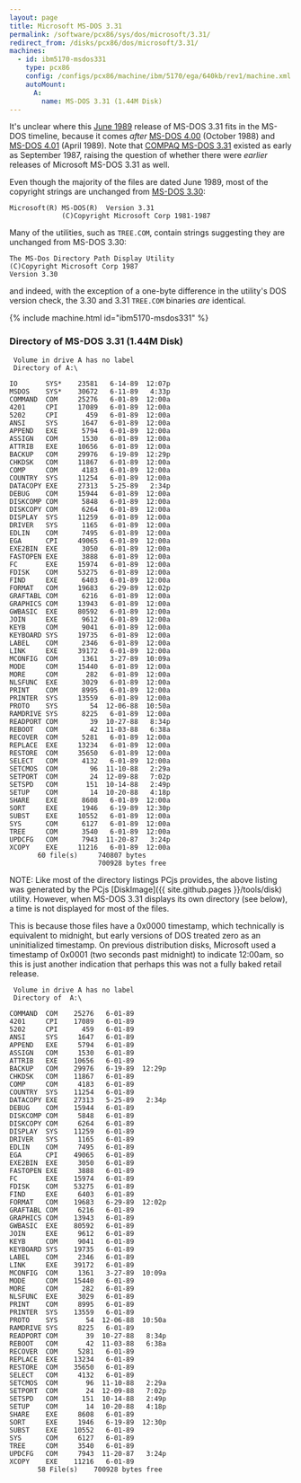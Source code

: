```yaml
---
layout: page
title: Microsoft MS-DOS 3.31
permalink: /software/pcx86/sys/dos/microsoft/3.31/
redirect_from: /disks/pcx86/dos/microsoft/3.31/
machines:
  - id: ibm5170-msdos331
    type: pcx86
    config: /configs/pcx86/machine/ibm/5170/ega/640kb/rev1/machine.xml
    autoMount:
      A:
        name: MS-DOS 3.31 (1.44M Disk)
---
```


It's unclear where this [June 1989](#directory-of-ms-dos-331-144m-disk) release of MS-DOS 3.31 fits in the
MS-DOS timeline, because it comes *after* [MS-DOS 4.00](/software/pcx86/sys/dos/microsoft/4.00/) (October 1988) and
[MS-DOS 4.01](/software/pcx86/sys/dos/microsoft/4.01/) (April 1989).
Note that [COMPAQ MS-DOS 3.31](/software/pcx86/sys/dos/compaq/3.31/) existed as early as September 1987, raising the
question of whether there were *earlier* releases of Microsoft MS-DOS 3.31 as well.

Even though the majority of the files are dated June 1989, most of the copyright strings are unchanged from
[MS-DOS 3.30](/software/pcx86/sys/dos/microsoft/3.30/):

    Microsoft(R) MS-DOS(R)  Version 3.31                                            
                 (C)Copyright Microsoft Corp 1981-1987                              

Many of the utilities, such as `TREE.COM`, contain strings suggesting they are unchanged from MS-DOS 3.30:

    The MS-Dos Directory Path Display Utility
    (C)Copyright Microsoft Corp 1987
    Version 3.30

and indeed, with the exception of a one-byte difference in the utility's DOS version check, the 3.30 and 3.31
`TREE.COM` binaries *are* identical.

{% include machine.html id="ibm5170-msdos331" %}

### Directory of MS-DOS 3.31 (1.44M Disk)

     Volume in drive A has no label
     Directory of A:\

    IO       SYS*    23581   6-14-89  12:07p
    MSDOS    SYS*    30672   6-11-89   4:33p
    COMMAND  COM     25276   6-01-89  12:00a
    4201     CPI     17089   6-01-89  12:00a
    5202     CPI       459   6-01-89  12:00a
    ANSI     SYS      1647   6-01-89  12:00a
    APPEND   EXE      5794   6-01-89  12:00a
    ASSIGN   COM      1530   6-01-89  12:00a
    ATTRIB   EXE     10656   6-01-89  12:00a
    BACKUP   COM     29976   6-19-89  12:29p
    CHKDSK   COM     11867   6-01-89  12:00a
    COMP     COM      4183   6-01-89  12:00a
    COUNTRY  SYS     11254   6-01-89  12:00a
    DATACOPY EXE     27313   5-25-89   2:34p
    DEBUG    COM     15944   6-01-89  12:00a
    DISKCOMP COM      5848   6-01-89  12:00a
    DISKCOPY COM      6264   6-01-89  12:00a
    DISPLAY  SYS     11259   6-01-89  12:00a
    DRIVER   SYS      1165   6-01-89  12:00a
    EDLIN    COM      7495   6-01-89  12:00a
    EGA      CPI     49065   6-01-89  12:00a
    EXE2BIN  EXE      3050   6-01-89  12:00a
    FASTOPEN EXE      3888   6-01-89  12:00a
    FC       EXE     15974   6-01-89  12:00a
    FDISK    COM     53275   6-01-89  12:00a
    FIND     EXE      6403   6-01-89  12:00a
    FORMAT   COM     19683   6-29-89  12:02p
    GRAFTABL COM      6216   6-01-89  12:00a
    GRAPHICS COM     13943   6-01-89  12:00a
    GWBASIC  EXE     80592   6-01-89  12:00a
    JOIN     EXE      9612   6-01-89  12:00a
    KEYB     COM      9041   6-01-89  12:00a
    KEYBOARD SYS     19735   6-01-89  12:00a
    LABEL    COM      2346   6-01-89  12:00a
    LINK     EXE     39172   6-01-89  12:00a
    MCONFIG  COM      1361   3-27-89  10:09a
    MODE     COM     15440   6-01-89  12:00a
    MORE     COM       282   6-01-89  12:00a
    NLSFUNC  EXE      3029   6-01-89  12:00a
    PRINT    COM      8995   6-01-89  12:00a
    PRINTER  SYS     13559   6-01-89  12:00a
    PROTO    SYS        54  12-06-88  10:50a
    RAMDRIVE SYS      8225   6-01-89  12:00a
    READPORT COM        39  10-27-88   8:34p
    REBOOT   COM        42  11-03-88   6:38a
    RECOVER  COM      5281   6-01-89  12:00a
    REPLACE  EXE     13234   6-01-89  12:00a
    RESTORE  COM     35650   6-01-89  12:00a
    SELECT   COM      4132   6-01-89  12:00a
    SETCMOS  COM        96  11-10-88   2:29a
    SETPORT  COM        24  12-09-88   7:02p
    SETSPD   COM       151  10-14-88   2:49p
    SETUP    COM        14  10-20-88   4:18p
    SHARE    EXE      8608   6-01-89  12:00a
    SORT     EXE      1946   6-19-89  12:30p
    SUBST    EXE     10552   6-01-89  12:00a
    SYS      COM      6127   6-01-89  12:00a
    TREE     COM      3540   6-01-89  12:00a
    UPDCFG   COM      7943  11-20-87   3:24p
    XCOPY    EXE     11216   6-01-89  12:00a
           60 file(s)     740807 bytes
                          700928 bytes free

NOTE: Like most of the directory listings PCjs provides, the above listing was generated by the PCjs
[DiskImage]({{ site.github.pages }}/tools/disk) utility.  However, when MS-DOS 3.31 displays its own directory
(see below), a time is not displayed for most of the files.

This is because those files have a 0x0000 timestamp, which technically is equivalent to midnight, but early versions
of DOS treated zero as an uninitialized timestamp.  On previous distribution disks, Microsoft used a timestamp of
0x0001 (two seconds past midnight) to indicate 12:00am, so this is just another indication that perhaps this was not
a fully baked retail release.

     Volume in drive A has no label
     Directory of  A:\
    
    COMMAND  COM    25276   6-01-89
    4201     CPI    17089   6-01-89
    5202     CPI      459   6-01-89
    ANSI     SYS     1647   6-01-89
    APPEND   EXE     5794   6-01-89
    ASSIGN   COM     1530   6-01-89
    ATTRIB   EXE    10656   6-01-89
    BACKUP   COM    29976   6-19-89  12:29p
    CHKDSK   COM    11867   6-01-89
    COMP     COM     4183   6-01-89
    COUNTRY  SYS    11254   6-01-89
    DATACOPY EXE    27313   5-25-89   2:34p
    DEBUG    COM    15944   6-01-89
    DISKCOMP COM     5848   6-01-89
    DISKCOPY COM     6264   6-01-89
    DISPLAY  SYS    11259   6-01-89
    DRIVER   SYS     1165   6-01-89
    EDLIN    COM     7495   6-01-89
    EGA      CPI    49065   6-01-89
    EXE2BIN  EXE     3050   6-01-89
    FASTOPEN EXE     3888   6-01-89
    FC       EXE    15974   6-01-89
    FDISK    COM    53275   6-01-89
    FIND     EXE     6403   6-01-89
    FORMAT   COM    19683   6-29-89  12:02p
    GRAFTABL COM     6216   6-01-89
    GRAPHICS COM    13943   6-01-89
    GWBASIC  EXE    80592   6-01-89
    JOIN     EXE     9612   6-01-89
    KEYB     COM     9041   6-01-89
    KEYBOARD SYS    19735   6-01-89
    LABEL    COM     2346   6-01-89
    LINK     EXE    39172   6-01-89
    MCONFIG  COM     1361   3-27-89  10:09a
    MODE     COM    15440   6-01-89
    MORE     COM      282   6-01-89
    NLSFUNC  EXE     3029   6-01-89
    PRINT    COM     8995   6-01-89
    PRINTER  SYS    13559   6-01-89
    PROTO    SYS       54  12-06-88  10:50a
    RAMDRIVE SYS     8225   6-01-89
    READPORT COM       39  10-27-88   8:34p
    REBOOT   COM       42  11-03-88   6:38a
    RECOVER  COM     5281   6-01-89
    REPLACE  EXE    13234   6-01-89
    RESTORE  COM    35650   6-01-89
    SELECT   COM     4132   6-01-89
    SETCMOS  COM       96  11-10-88   2:29a
    SETPORT  COM       24  12-09-88   7:02p
    SETSPD   COM      151  10-14-88   2:49p
    SETUP    COM       14  10-20-88   4:18p
    SHARE    EXE     8608   6-01-89
    SORT     EXE     1946   6-19-89  12:30p
    SUBST    EXE    10552   6-01-89
    SYS      COM     6127   6-01-89
    TREE     COM     3540   6-01-89
    UPDCFG   COM     7943  11-20-87   3:24p
    XCOPY    EXE    11216   6-01-89
           58 File(s)    700928 bytes free

